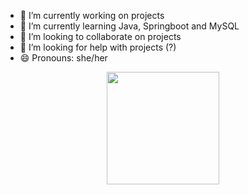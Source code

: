 - 🔭 I’m currently working on projects
- 🌱 I’m currently learning Java, Springboot and MySQL
- 👯 I’m looking to collaborate on projects
- 🤔 I’m looking for help with projects (?)
- 😄 Pronouns: she/her

<!--
**ArielTSP/ArielTSP** is a ✨ _special_ ✨ repository because its `README.md` (this file) appears on your GitHub profile.

Here are some ideas to get you started:

- 🔭 I’m currently working on ...
- 🌱 I’m currently learning ...
- 👯 I’m looking to collaborate on ...
- 🤔 I’m looking for help with ...
- 💬 Ask me about ...
- 📫 How to reach me: ...
- 😄 Pronouns: ...
- ⚡ Fun fact: ...
-->
<div align="center">
  <a href="https://github.com/ArielTSP">
  <img height="180em" src="https://github-readme-stats.vercel.app/api?username=ArielTSP&show_icons=true&theme=dark&include_all_commits=true&count_private=true"/>
</div>
